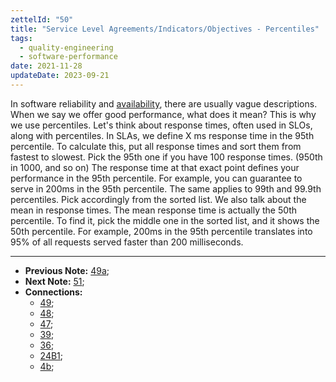 ```yaml
---
zettelId: "50"
title: "Service Level Agreements/Indicators/Objectives - Percentiles"
tags:
  - quality-engineering
  - software-performance
date: 2021-11-28
updateDate: 2023-09-21
---
```


In software reliability and [availability](/notes/48c/), there are usually vague descriptions. When we say we offer good performance, what does it mean? This is why we use percentiles. Let's think about response times, often used in SLOs, along with percentiles. In SLAs, we define X ms response time in the 95th percentile. To calculate this, put all response times and sort them from fastest to slowest. Pick the 95th one if you have 100 response times. (950th in 1000, and so on) The response time at that exact point defines your performance in the 95th percentile. For example, you can guarantee to serve in 200ms in the 95th percentile. The same applies to 99th and 99.9th percentiles. Pick accordingly from the sorted list.
We also talk about the mean in response times. The mean response time is actually the 50th percentile. To find it, pick the middle one in the sorted list, and it shows the 50th percentile. For example, 200ms in the 95th percentile translates into 95% of all requests served faster than 200 milliseconds.

---

- **Previous Note:** [49a](/notes/49a/);
- **Next Note:** [51](/notes/51/);
- **Connections:**
  - [49](/notes/49/);
  - [48](/notes/48/);
  - [47](/notes/47/);
  - [39](/notes/39/);
  - [36](/notes/36/);
  - [24B1](/notes/24b1/);
  - [4b](/notes/4b/);
